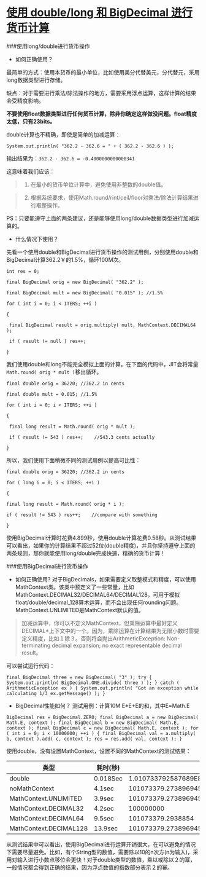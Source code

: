[使用 double/long 和 BigDecimal 进行货币计算](http://java-performance.info/bigdecimal-vs-double-in-financial-calculations/)
===========

###使用long/double进行货币操作
* 如何正确使用？

最简单的方式：使用本货币的最小单位，比如使用美分代替美元，分代替元，采用long数据类型进行存储。

缺点：对于需要进行乘法/除法操作的地方，需要采用浮点运算，这样计算的结果会受精度影响。
 
 **不要使用float数据类型进行任何货币计算，除非你确定这样做没问题。float精度太低，只有23bits。**

double计算也不精确，即使是简单的加减运算：

`System.out.println( "362.2 - 362.6 = " + ( 362.2 - 362.6 ) );`

输出结果为：`362.2 - 362.6 = -0.4000000000000341`

这意味着我们应该：

>1.  在最小的货币单位计算中，避免使用非整数的double值。

>2. 根据系统要求，使用Math.round/rint/ceil/floor对乘法/除法计算结果进行取整操作。

PS：只要能遵守上面的两条建议，还是能够使用long/double数据类型进行加减运算的。

* 什么情况下使用？

先看一个使用double和BigDecimal进行货币操作的测试用例，分别使用double和BigDecimal计算362.2￥的1.5%，循环100M次。

    int res = 0;

    final BigDecimal orig = new BigDecimal( "362.2" );

    final BigDecimal mult = new BigDecimal( "0.015" ); //1.5%

    for ( int i = 0; i < ITERS; ++i )

    {

     final BigDecimal result = orig.multiply( mult, MathContext.DECIMAL64 );
    
     if ( result != null ) res++;
    
    }

我们使用double和long不能完全模拟上面的计算。在下面的代码中，JIT会将常量`Math.round( orig * mult )`移出循环。

    final double orig = 36220; //362.2 in cents

    final double mult = 0.015; //1.5%

    for ( int i = 0; i < ITERS; ++i )

    {

     final long result = Math.round( orig * mult );

     if ( result != 543 ) res++;    //543.3 cents actually
     
    }

所以，我们使用下面稍微不同的测试用例以提高可比性：

    final double orig = 36220; //362.2 in cents

    for ( long i = 0; i < ITERS; ++i )

    {

    final long result = Math.round( orig * i );
    
    if ( result != 543 ) res++;    //compare with something
    
    }

使用BigDecimal计算时花费4.899秒，使用double计算花费0.58秒。从测试结果可以看出，如果你的计算结果不超过52位(double精度)，并且你坚持遵守上面的两条规则，那你就能使用long/double完成快速，精确的货币计算！

###使用BigDecimal进行货币操作

* 如何正确使用?
对于BigDecimals，如果需要定义取整模式和精度，可以使用MathContext类。该类中预定义了一些常量，比如MathContext.DECIMAL32/DECIMAL64/DECIMAL128，可用于模拟float/double/decimal_128算术运算，而不会出现任何rounding问题。MathContext.UNLIMITED是MathContext默认的值。

>加减运算中，你可以不定义MathContext，但乘除运算中最好定义DECIMAL*上下文中的一个。因为，乘除运算在计算结果为无限小数时需要定义精度，比如１除３。否则将会抛出ArithmeticException: Non-terminating decimal expansion; no exact representable decimal result。

可以尝试运行代码：

`final BigDecimal three = new BigDecimal( "3" );
	try
	{
	    System.out.println( BigDecimal.ONE.divide( three ) );
	}
	catch ( ArithmeticException ex )
	{
	System.out.println( "Got an exception while calculating 1/3 ex.getMessage() );
}`

* BigDecimal性能如何？
测试用例：计算10M E*E+E的和，其中E=Math.E

`BigDecimal res = BigDecimal.ZERO;
final BigDecimal a = new BigDecimal( Math.E, context );
final BigDecimal b = new BigDecimal( Math.E, context );
final BigDecimal c = new BigDecimal( Math.E, context );
for ( int i = 0; i < 10000000; ++i )
{
    final BigDecimal val = a.multiply( b, context ).add( c, context );
    res = res.add( val, context );
}`

使用double，没有设置MathContext，设置不同的MathContext的测试结果：

|	类型	 | 	耗时(秒) |	计算结果 		|
| -------|---------|---------------------|
| double | 0.018Sec	| 1.010733792587689E8| 
|noMathContext|4.1sec|101073379.273896945320908905278183855697464192452494578591950602844407036684515333035960793495178222656250000000|
|MathContext.UNLIMITED|3.9sec|101073379.273896945320908905278183855697464192452494578591950602844407036684515333035960793495178222656250000000|
|MathContext.DECIMAL32|4.2sec|100000000|
|MathContext.DECIMAL64|9.5sec|101073379.2938854|
|MathContext.DECIMAL128|13.9sec|101073379.2738969453209089052948157|

从测试结果中可以看出，使用BigDecimal进行运算开销很大，在可以避免的情况下需要尽量避免。比如，有个String型的数值，需要除以10的n次方(n为输入)，采用对输入进行小数点移位会更快！对于double类型的数值，乘以或除以２的幂，一般情况都会得到正确的结果，因为浮点数值的指数部分表示２的幂。
